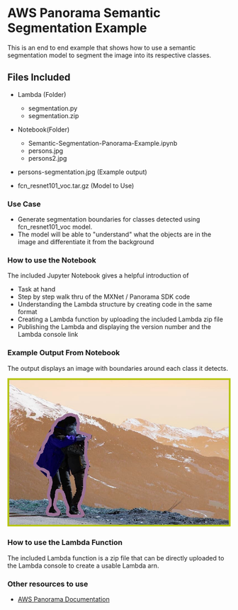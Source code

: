 # AWS Panorama Semantic Segmentation Example

This is an end to end example that shows how to use a semantic segmentation model to segment the image into its respective classes.

## Files Included
- Lambda (Folder)
	- segmentation.py
	- segmentation.zip
- Notebook(Folder)
	- Semantic-Segmentation-Panorama-Example.ipynb
    - persons.jpg
    - persons2.jpg

- persons-segmentation.jpg (Example output)
- fcn_resnet101_voc.tar.gz (Model to Use)

### Use Case
- Generate segmentation boundaries for classes detected using fcn_resnet101_voc model. 
- The model will be able to "understand" what the objects are in the image and differentiate it from the background

### How to use the Notebook
The included Jupyter Notebook gives a helpful introduction of 
- Task at hand 
- Step by step walk thru of the MXNet / Panorama SDK code
- Understanding the Lambda structure by creating code in the same format
- Creating a Lambda function by uploading the included Lambda zip file
- Publishing the Lambda and displaying the version number and the Lambda console link

### Example Output From Notebook

The output displays an image with boundaries around each class it detects.

![Example Notebook](persons-segmentation.jpg)


### How to use the Lambda Function

The included Lambda function is a zip file that can be directly uploaded to the Lambda console to create a usable Lambda arn. 

### Other resources to use

- [AWS Panorama Documentation](https://docs.aws.amazon.com/panorama/)
